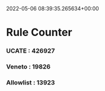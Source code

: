 2022-05-06 08:39:35.265634+00:00
# Rule Counter 
 ### UCATE : 426927

 ### Veneto : 19826

 ### Allowlist : 13923